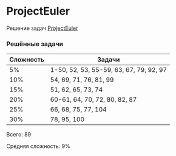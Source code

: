 # ProjectEuler

Решение задач [ProjectEuler](https://projecteuler.net)

### Решённые задачи

| Сложность | Задачи                                  |
|-----------|-----------------------------------------|
| 5%        | 1-50, 52, 53, 55-59, 63, 67, 79, 92, 97 |
| 10%       | 54, 69, 71, 76, 81, 99                  |
| 15%       | 51, 62, 65, 73, 74                      |
| 20%       | 60-61, 64, 70, 72, 80, 82, 87           |
| 25%       | 66, 68, 75, 77, 104                     |
| 30%       | 78, 95, 100                             |

Всего: 89

Средняя сложность: 9%